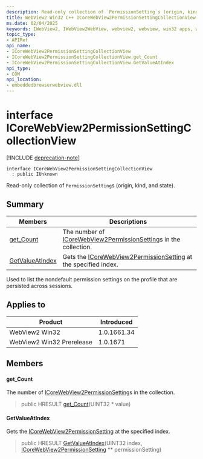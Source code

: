```yaml
---
description: Read-only collection of `PermissionSetting`s (origin, kind, and state).
title: WebView2 Win32 C++ ICoreWebView2PermissionSettingCollectionView
ms.date: 02/04/2025
keywords: IWebView2, IWebView2WebView, webview2, webview, win32 apps, win32, edge, ICoreWebView2, ICoreWebView2Controller, browser control, edge html, ICoreWebView2PermissionSettingCollectionView
topic_type: 
- APIRef
api_name:
- ICoreWebView2PermissionSettingCollectionView
- ICoreWebView2PermissionSettingCollectionView.get_Count
- ICoreWebView2PermissionSettingCollectionView.GetValueAtIndex
api_type:
- COM
api_location:
- embeddedbrowserwebview.dll
---
```


# interface ICoreWebView2PermissionSettingCollectionView

[!INCLUDE [deprecation-note](../includes/deprecation-note.md)]

```
interface ICoreWebView2PermissionSettingCollectionView
  : public IUnknown
```

Read-only collection of `PermissionSetting`s (origin, kind, and state).

## Summary

 Members                        | Descriptions
--------------------------------|---------------------------------------------
[get_Count](#get_count) | The number of [ICoreWebView2PermissionSetting](icorewebview2permissionsetting.md#icorewebview2permissionsetting)s in the collection.
[GetValueAtIndex](#getvalueatindex) | Gets the [ICoreWebView2PermissionSetting](icorewebview2permissionsetting.md#icorewebview2permissionsetting) at the specified index.

Used to list the nondefault permission settings on the profile that are persisted across sessions.

## Applies to

Product                         | Introduced
--------------------------------|---------------------------------------------
WebView2 Win32            |    1.0.1661.34
WebView2 Win32 Prerelease |    1.0.1671

## Members

#### get_Count

The number of [ICoreWebView2PermissionSetting](icorewebview2permissionsetting.md#icorewebview2permissionsetting)s in the collection.

> public HRESULT [get_Count](#get_count)(UINT32 * value)

#### GetValueAtIndex

Gets the [ICoreWebView2PermissionSetting](icorewebview2permissionsetting.md#icorewebview2permissionsetting) at the specified index.

> public HRESULT [GetValueAtIndex](#getvalueatindex)(UINT32 index, [ICoreWebView2PermissionSetting](icorewebview2permissionsetting.md#icorewebview2permissionsetting) ** permissionSetting)

